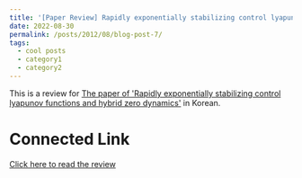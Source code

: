 ```yaml
---
title: '[Paper Review] Rapidly exponentially stabilizing control lyapunov functions and hybrid zero dynamics'
date: 2022-08-30
permalink: /posts/2012/08/blog-post-7/
tags:
  - cool posts
  - category1
  - category2
---
```


This is a review for [The paper of 'Rapidly exponentially stabilizing control lyapunov functions and hybrid zero dynamics'](https://kilthub.cmu.edu/articles/journal_contribution/Rapidly_Exponentially_Stabilizing_Control_Lyapunov_Functions_and_Hybrid_Zero_Dynamics/6490121/1/files/11931101.pdf) in Korean.

Connected Link
======

[Click here to read the review](https://blog.naver.com/ehddbs1213/222862064478)
